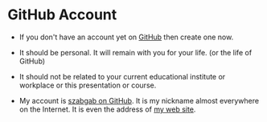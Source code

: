 # GitHub Account

* If you don't have an account yet on [GitHub](https://github.com/) then create one now.
* It should be personal. It will remain with you for your life. (or the life of GitHub)
* It should not be related to your current educational institute or workplace or this presentation or course.

* My account is [szabgab on GitHub](https://github.com/szabgab/). It is my nickname almost everywhere on the Internet. It is even the address of [my web site](https://szabgab.com/).


